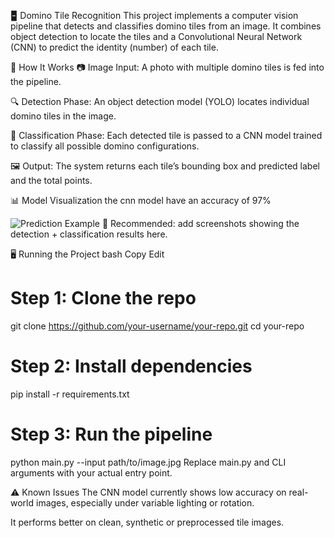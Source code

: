 🁢 Domino Tile Recognition
This project implements a computer vision pipeline that detects and classifies domino tiles from an image. It combines object detection to locate the tiles and a Convolutional Neural Network (CNN) to predict the identity (number) of each tile.

🧠 How It Works
📷 Image Input: A photo with multiple domino tiles is fed into the pipeline.

🔍 Detection Phase: An object detection model (YOLO) locates individual domino tiles in the image.

🧩 Classification Phase: Each detected tile is passed to a CNN model trained to classify all possible domino configurations.

🖼️ Output: The system returns each tile’s bounding box and predicted label and the total points.

📊 Model Visualization
the cnn model have an accuracy of 97%


![Prediction Example](visuals/domino_confusion_matrix.png)
📌 Recommended: add screenshots showing the detection + classification results here.

🖥️ Running the Project
bash
Copy
Edit
# Step 1: Clone the repo
git clone https://github.com/your-username/your-repo.git
cd your-repo

# Step 2: Install dependencies
pip install -r requirements.txt

# Step 3: Run the pipeline
python main.py --input path/to/image.jpg
Replace main.py and CLI arguments with your actual entry point.

⚠️ Known Issues
The CNN model currently shows low accuracy on real-world images, especially under variable lighting or rotation.

It performs better on clean, synthetic or preprocessed tile images.